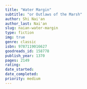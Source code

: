```yaml
---
title: "Water Margin"
subtitle: "or Outlaws of the Marsh"
author: Shi Nai'an
author_last: Nai'an
slug: naian-water-margin
type: fiction
img: true
genre: classic
isbn: 9787119016627
goodreads_id: 158778
publish_year: 1370
pages: 2149
rating: 
date_started:
date_completed:
priority: medium
---
```


